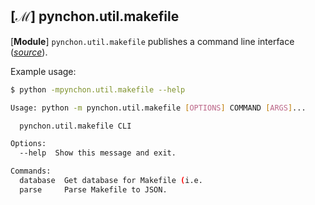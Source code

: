 


## [**ℳ**] pynchon.util.makefile

[**Module**] `pynchon.util.makefile` publishes a command line interface (*[source](/src/pynchon/util/makefile/__main__.py)*).  

Example usage:

```bash
$ python -mpynchon.util.makefile --help

Usage: python -m pynchon.util.makefile [OPTIONS] COMMAND [ARGS]...

  pynchon.util.makefile CLI

Options:
  --help  Show this message and exit.

Commands:
  database  Get database for Makefile (i.e.
  parse     Parse Makefile to JSON.
```
